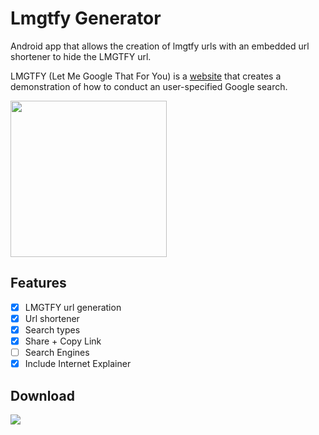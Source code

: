 # Lmgtfy Generator
Android app that allows the creation of lmgtfy urls with an embedded url shortener to hide the LMGTFY url.

LMGTFY (Let Me Google That For You) is a [website](https://lmgtfy.com/) that creates a demonstration of how to conduct an user-specified Google search.

<img src="https://lh3.googleusercontent.com/s9PCBWGO9VbE1beq3I_nn1clFsAP3b2cXrYOpqM1On5qNqm2kSfGEvnr98ZYzGH2kw=h900-rw" width="250">

## Features
- [x] LMGTFY url generation
- [x] Url shortener
- [x] Search types
- [x] Share + Copy Link
- [ ] Search Engines
- [x] Include Internet Explainer

## Download
[<img src="https://camo.githubusercontent.com/21cd52aa8b8d6562008144a9d1d7b35596447196/687474703a2f2f692e696d6775722e636f6d2f37737130366c722e706e67">](https://play.google.com/store/apps/details?id=com.wilderpereira.lmgtfygen&pcampaignid=MKT-Other-global-all-co-prtnr-py-PartBadge-Mar2515-1)
